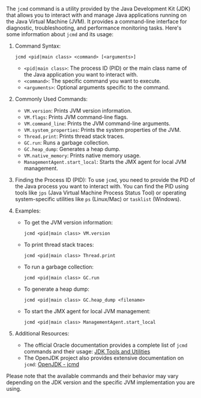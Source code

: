 The `jcmd` command is a utility provided by the Java Development Kit (JDK) that allows you to interact with and manage Java applications running on the Java Virtual Machine (JVM). It provides a command-line interface for diagnostic, troubleshooting, and performance monitoring tasks. Here's some information about `jcmd` and its usage:

1. Command Syntax:
   ```
   jcmd <pid|main class> <command> [<arguments>]
   ```

   - `<pid|main class>`: The process ID (PID) or the main class name of the Java application you want to interact with.
   - `<command>`: The specific command you want to execute.
   - `<arguments>`: Optional arguments specific to the command.

2. Commonly Used Commands:
   - `VM.version`: Prints JVM version information.
   - `VM.flags`: Prints JVM command-line flags.
   - `VM.command_line`: Prints the JVM command-line arguments.
   - `VM.system_properties`: Prints the system properties of the JVM.
   - `Thread.print`: Prints thread stack traces.
   - `GC.run`: Runs a garbage collection.
   - `GC.heap_dump`: Generates a heap dump.
   - `VM.native_memory`: Prints native memory usage.
   - `ManagementAgent.start_local`: Starts the JMX agent for local JVM management.

3. Finding the Process ID (PID):
   To use `jcmd`, you need to provide the PID of the Java process you want to interact with. You can find the PID using tools like `jps` (Java Virtual Machine Process Status Tool) or operating system-specific utilities like `ps` (Linux/Mac) or `tasklist` (Windows).

4. Examples:
   - To get the JVM version information:
     ```
     jcmd <pid|main class> VM.version
     ```

   - To print thread stack traces:
     ```
     jcmd <pid|main class> Thread.print
     ```

   - To run a garbage collection:
     ```
     jcmd <pid|main class> GC.run
     ```

   - To generate a heap dump:
     ```
     jcmd <pid|main class> GC.heap_dump <filename>
     ```

   - To start the JMX agent for local JVM management:
     ```
     jcmd <pid|main class> ManagementAgent.start_local
     ```

5. Additional Resources:
   - The official Oracle documentation provides a complete list of `jcmd` commands and their usage: [JDK Tools and Utilities](https://docs.oracle.com/en/java/javase/15/docs/specs/man/jdk-tools.html)
   - The OpenJDK project also provides extensive documentation on `jcmd`: [OpenJDK - jcmd](https://openjdk.java.net/jeps/228)

Please note that the available commands and their behavior may vary depending on the JDK version and the specific JVM implementation you are using.
